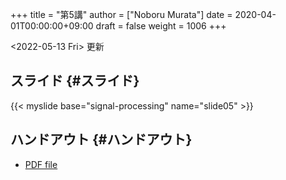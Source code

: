 +++
title = "第5講"
author = ["Noboru Murata"]
date = 2020-04-01T00:00:00+09:00
draft = false
weight = 1006
+++

<span class="timestamp-wrapper"><span class="timestamp">&lt;2022-05-13 Fri&gt; </span></span> 更新


## スライド {#スライド}

{{< myslide base="signal-processing" name="slide05" >}}


## ハンドアウト {#ハンドアウト}

-   [PDF file](https://noboru-murata.github.io/signal-processing/pdfs/slide05.pdf)
